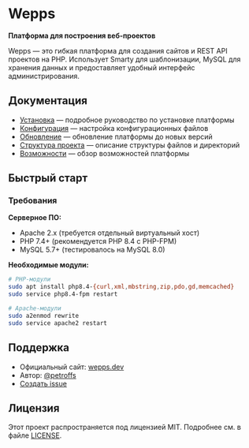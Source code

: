 # Wepps

**Платформа для построения веб-проектов**

Wepps — это гибкая платформа для создания сайтов и REST API проектов на PHP. Использует Smarty для шаблонизации, MySQL для хранения данных и предоставляет удобный интерфейс администрирования.

## Документация

- [Установка](Installation.md) — подробное руководство по установке платформы
- [Конфигурация](Configuration.md) — настройка конфигурационных файлов
- [Обновление](Updates.md) — обновление платформы до новых версий
- [Структура проекта](Project-Structure.md) — описание структуры файлов и директорий
- [Возможности](Features.md) — обзор возможностей платформы

## Быстрый старт

### Требования

**Серверное ПО:**
- Apache 2.x (требуется отдельный виртуальный хост)
- PHP 7.4+ (рекомендуется PHP 8.4 с PHP-FPM)
- MySQL 5.7+ (тестировалось на MySQL 8.0)

**Необходимые модули:**

```bash
# PHP-модули
sudo apt install php8.4-{curl,xml,mbstring,zip,pdo,gd,memcached}
sudo service php8.4-fpm restart

# Apache-модули
sudo a2enmod rewrite
sudo service apache2 restart
```

## Поддержка

- Официальный сайт: [wepps.dev](https://wepps.dev)
- Автор: [@petroffs](https://github.com/petroffs)
- [Создать issue](https://github.com/petroffs/wepps/issues)

## Лицензия

Этот проект распространяется под лицензией MIT. Подробнее см. в файле [LICENSE](../LICENSE).
